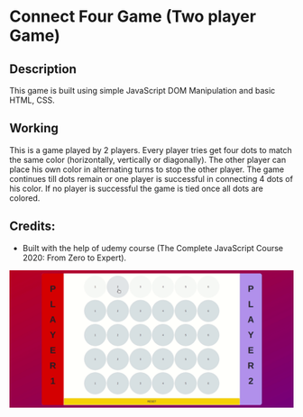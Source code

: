 # Connect Four Game (Two player Game)

## Description
This game is built using simple JavaScript DOM Manipulation and basic HTML, CSS.

## Working
This is a game played by 2 players. Every player tries get four dots to match the same color (horizontally, vertically or diagonally). The other player can place his own color in alternating turns to stop the other player. The game continues till dots remain or one player is successful in connecting 4 dots of his color. If no player is successful the game is tied once all dots are colored.

## Credits:
   * Built with the help of udemy course (The Complete JavaScript Course 2020: From Zero to Expert).

![connect_four_gif](Gifs/connectFour.gif)